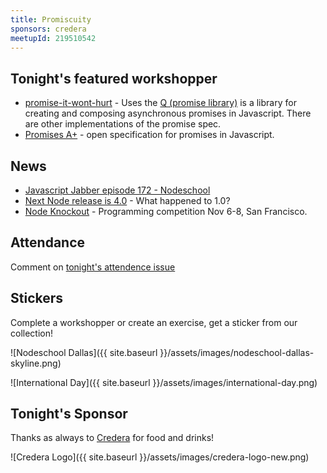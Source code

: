 ```yaml
---
title: Promiscuity
sponsors: credera
meetupId: 219510542
---
```


## Tonight's featured workshopper

- [promise-it-wont-hurt](https://github.com/stevekane/promise-it-wont-hurt) - Uses the
  [Q (promise library)](https://github.com/kriskowal/q) is a library for creating and composing asynchronous promises in Javascript.  There are other implementations of the promise spec.
- [Promises A+](https://promisesaplus.com/) - open specification for promises in Javascript.

## News

- [Javascript Jabber episode 172 - Nodeschool](https://devchat.tv/js-jabber/172-jsj-nodeschool-with-jason-rhodes)
- [Next Node release is 4.0](https://medium.com/node-js-javascript/4-0-is-the-new-1-0-386597a3436d) - What happened to 1.0?
- [Node Knockout](http://nodeknockout.com/) - Programming competition Nov 6-8, San Francisco.

## Attendance

Comment on [tonight's attendence issue](https://github.com/nodeschool/dallas/issues/59)

## Stickers

Complete a workshopper or create an exercise, get a sticker from our collection!

![Nodeschool Dallas]({{ site.baseurl }}/assets/images/nodeschool-dallas-skyline.png)

![International Day]({{ site.baseurl }}/assets/images/international-day.png)

## Tonight's Sponsor

Thanks as always to [Credera](http://www.credera.com) for food and drinks!

![Credera Logo]({{ site.baseurl }}/assets/images/credera-logo-new.png)
